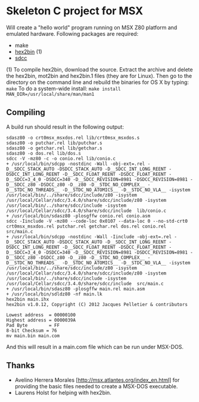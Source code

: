 # Skeleton C project for MSX
Will create a "hello world" program running on MSX Z80 platform and emulated hardware. Following packages are required:

  * make
  * [hex2bin](http://sourceforge.net/projects/hex2bin/) (1)
  * [sdcc](http://sdcc.sourceforge.net/)

(1) To compile hex2bin, download the source. Extract the archive and delete the hex2bin, mot2bin and hex2bin.1 files (they are for Linux). Then go to the directory on the command line and rebuild the binaries for OS X by typing: ```make```
To do a system-wide install: ```make install MAN_DIR=/usr/local/share/man/man1```


## Compiling
A build run should result in the following output:
```
sdasz80 -o crt0msx_msxdos.rel lib/crt0msx_msxdos.s
sdasz80 -o putchar.rel lib/putchar.s
sdasz80 -o getchar.rel lib/getchar.s
sdasz80 -o dos.rel lib/dos.s
sdcc -V -mz80 -c -o conio.rel lib/conio.c
+ /usr/local/bin/sdcpp -nostdinc -Wall -obj-ext=.rel -D__SDCC_STACK_AUTO -DSDCC_STACK_AUTO -D__SDCC_INT_LONG_REENT -DSDCC_INT_LONG_REENT -D__SDCC_FLOAT_REENT -DSDCC_FLOAT_REENT -D__SDCC=3_4_0 -DSDCC=340 -D__SDCC_REVISION=8981 -DSDCC_REVISION=8981 -D__SDCC_z80 -DSDCC_z80 -D__z80 -D__STDC_NO_COMPLEX__ -D__STDC_NO_THREADS__ -D__STDC_NO_ATOMICS__ -D__STDC_NO_VLA__ -isystem /usr/local/bin/../share/sdcc/include/z80 -isystem /usr/local/Cellar/sdcc/3.4.0/share/sdcc/include/z80 -isystem /usr/local/bin/../share/sdcc/include -isystem /usr/local/Cellar/sdcc/3.4.0/share/sdcc/include  lib/conio.c
+ /usr/local/bin/sdasz80 -plosgffw conio.rel conio.asm
sdcc -Iinclude -V -mz80 --code-loc 0x0107 --data-loc 0 --no-std-crt0 crt0msx_msxdos.rel putchar.rel getchar.rel dos.rel conio.rel src/main.c
+ /usr/local/bin/sdcpp -nostdinc -Wall -Iinclude -obj-ext=.rel -D__SDCC_STACK_AUTO -DSDCC_STACK_AUTO -D__SDCC_INT_LONG_REENT -DSDCC_INT_LONG_REENT -D__SDCC_FLOAT_REENT -DSDCC_FLOAT_REENT -D__SDCC=3_4_0 -DSDCC=340 -D__SDCC_REVISION=8981 -DSDCC_REVISION=8981 -D__SDCC_z80 -DSDCC_z80 -D__z80 -D__STDC_NO_COMPLEX__ -D__STDC_NO_THREADS__ -D__STDC_NO_ATOMICS__ -D__STDC_NO_VLA__ -isystem /usr/local/bin/../share/sdcc/include/z80 -isystem /usr/local/Cellar/sdcc/3.4.0/share/sdcc/include/z80 -isystem /usr/local/bin/../share/sdcc/include -isystem /usr/local/Cellar/sdcc/3.4.0/share/sdcc/include  src/main.c
+ /usr/local/bin/sdasz80 -plosgffw main.rel main.asm
+ /usr/local/bin/sdldz80 -nf main.lk
hex2bin main.ihx
hex2bin v1.0.12, Copyright (C) 2012 Jacques Pelletier & contributors

Lowest address  = 00000100
Highest address = 0000039A
Pad Byte        = FF
8-bit Checksum = 76
mv main.bin main.com
```
And this will result in a main.com file which can be run under MSX-DOS.

## Thanks
- Avelino Herrera Morales [http://msx.atlantes.org/index_en.html] for providing the basic files needed to create a MSX-DOS executable.
- Laurens Holst for helping with hex2bin.


